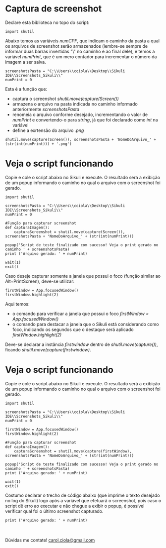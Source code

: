 # Captura de screenshot

Declare esta biblioteca no topo do script:
```
import shutil
```
Abaixo temos as variáveis <i>numCPF</i>, que indicam o caminho da pasta a qual os arquivos de screenshot serão armazenados (lembre-se sempre de informar duas barras invertidas "\\" no caminho e ao final dele), e temos a variável <i>numPrint</i>, que é um mero contador para incrementar o número da imagem a ser salva.
```
screenshotsPasta = "C:\\Users\\cciola\\Desktop\\Sikuli IDE\\Screenshots_Sikuli\\"
numPrint = 0
```
Esta é a função que:
- captura o screenshot <i>shutil.move(capture(Screen())</i>
- armazena o arquivo na pasta indicada no caminho informado anteriormente <i>screenshotsPasta</i>
- renomeia o arquivo conforme desejado, incrementando o valor de <i>numPrint</i> e convertendo-o para <i>string</i>, já que foi declarado como <i>int</i> na variável
- define a exrtensão do arquivo <i>.png</i>
```
shutil.move(capture(Screen()), screenshotsPasta + 'NomeDoArquivo_' + (str(int(numPrint))) + '.png')
```

# Veja o script funcionando

Copie e cole o script abaixo no Sikuli e execute. O resultado será a exibição de um popup informando o caminho no qual o arquivo com o screenshot foi gerado.
```
import shutil

screenshotsPasta = "C:\\Users\\cciola\\Desktop\\Sikuli IDE\\Screenshots_Sikuli\\"
numPrint = 0

#Função para capturar screenshot
def capturaImagem():                                                                                             
    capturaScreenshot = shutil.move(capture(Screen()), screenshotsPasta + 'NomeDoArquivo_' + (str(int(numPrint)))

popup('Script de teste finalizado com sucesso! Veja o print gerado no caminho ' + screenshotsPasta)
print ('Arquivo gerado: ' + numPrint)

wait(1)
exit()
```
Caso deseje capturar somente a janela que possui o foco (função similar ao Alt+PrintScreen), deve-se utilizar:
```
firstWindow = App.focusedWindow()
firstWindow.highlight(2)
```
Aqui temos:
- o comando para verificar a janela que possui o foco <i>firstWindow = App.focusedWindow()</i>
- o comando para destacar a janela que o Sikuli está considerando como foco, indicando os segundos que o destaque será aplicado <i>firstWindow.highlight(2)</i>

Deve-se declarar a instância <i>firstwindow</i> dentro de <i>shutil.move(capture())</i>, ficando <i>shutil.move(capture(firstwindow)</i>.

# Veja o script funcionando

Copie e cole o script abaixo no Sikuli e execute. O resultado será a exibição de um popup informando o caminho no qual o arquivo com o screenshot foi gerado.
```
import shutil

screenshotsPasta = "C:\\Users\\cciola\\Desktop\\Sikuli IDE\\Screenshots_Sikuli\\"
numPrint = 0

firstWindow = App.focusedWindow()
firstWindow.highlight(2)

#Função para capturar screenshot
def capturaImagem():                                                                                             
    capturaScreenshot = shutil.move(capture(firstWindow), screenshotsPasta + 'NomeDoArquivo_' + (str(int(numPrint)))

popup('Script de teste finalizado com sucesso! Veja o print gerado no caminho ' + screenshotsPasta)
print ('Arquivo gerado: ' + numPrint)

wait(1)
exit()
```
Costumo declarar o trecho de código abaixo (que imprime o texto desejado no log do Sikuli) logo após a variável que efetuará o screenshot, pois caso o script dê erro ao executar e não chegue a exibir o popup, é possível verificar qual foi o último screenshot capturado.
```
print ('Arquivo gerado: ' + numPrint)
```
<br></br>
Dúvidas me contate! carol.ciola@gmail.com
